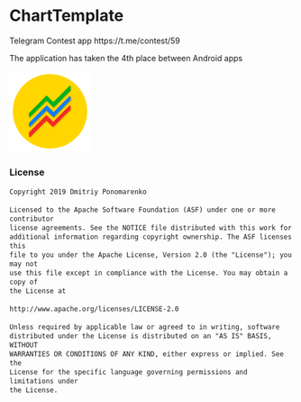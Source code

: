 # ChartTemplate
<p>Telegram Contest app https://t.me/contest/59</p>
<p>The application has taken the 4th place between Android apps</p>

![Chart Template Logo](https://github.com/Dimowner/ChartTemplate/blob/master/app/src/main/res/mipmap-xxhdpi/chart_template_logo.png)
### License

```
Copyright 2019 Dmitriy Ponomarenko

Licensed to the Apache Software Foundation (ASF) under one or more contributor
license agreements. See the NOTICE file distributed with this work for
additional information regarding copyright ownership. The ASF licenses this
file to you under the Apache License, Version 2.0 (the "License"); you may not
use this file except in compliance with the License. You may obtain a copy of
the License at

http://www.apache.org/licenses/LICENSE-2.0

Unless required by applicable law or agreed to in writing, software
distributed under the License is distributed on an "AS IS" BASIS, WITHOUT
WARRANTIES OR CONDITIONS OF ANY KIND, either express or implied. See the
License for the specific language governing permissions and limitations under
the License.
```
